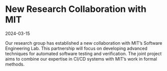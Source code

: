 # New Research Collaboration with MIT

2024-03-15

Our research group has established a new collaboration with MIT’s
Software Engineering Lab. This partnership will focus on developing
advanced techniques for automated software testing and verification. The
joint project aims to combine our expertise in CI/CD systems with MIT’s
work in formal methods.
